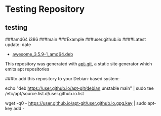 Testing Repository
============
testing
------------
###amd64 i386
###main
###Example
###user.github.io
####Latest update: date


  * [awesome_3.5.9-1_amd64.deb ](user.github.io/info/awesome_3.5.9-1_amd64.deb.html) 


This repository was generated with [apt-git](https://cmotc.github.io/apt-git), a static site
generator which emits apt repositories

###to add this repository to your Debian-based system:

echo "deb https://user.github.io/apt-git/debian unstable main" | sudo tee /etc/apt/source.list.d/user.github.io.list

wget -q0 - https://user.github.io/apt-git/user.github.io.gpg.key | sudo apt-key add -


